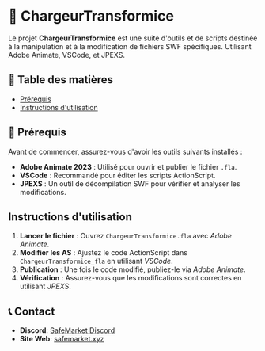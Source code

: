 
# 🚀 ChargeurTransformice

Le projet **ChargeurTransformice** est une suite d'outils et de scripts destinée à la manipulation et à la modification de fichiers SWF spécifiques. Utilisant Adobe Animate, VSCode, et JPEXS.
## 🌟 Table des matières

- [Prérequis](#prérequis)
- [Instructions d'utilisation](#instructions-dutilisation)
  
## 🚀 Prérequis

Avant de commencer, assurez-vous d'avoir les outils suivants installés :

- **Adobe Animate 2023** : Utilisé pour ouvrir et publier le fichier `.fla`.
- **VSCode** : Recommandé pour éditer les scripts ActionScript.
- **JPEXS** : Un outil de décompilation SWF pour vérifier et analyser les modifications.

## Instructions d'utilisation

1. **Lancer le fichier** : Ouvrez `ChargeurTransformice.fla` avec _Adobe Animate_.
2. **Modifier les AS** : Ajustez le code ActionScript dans `ChargeurTransformice_fla` en utilisant _VSCode_.
3. **Publication** : Une fois le code modifié, publiez-le via _Adobe Animate_.
4. **Vérification** : Assurez-vous que les modifications sont correctes en utilisant _JPEXS_.


## 📞 Contact

- **Discord**: [SafeMarket Discord](https://discord.gg/ZcNrTqvHPN)
- **Site Web**: [safemarket.xyz](https://safemarket.xyz)
